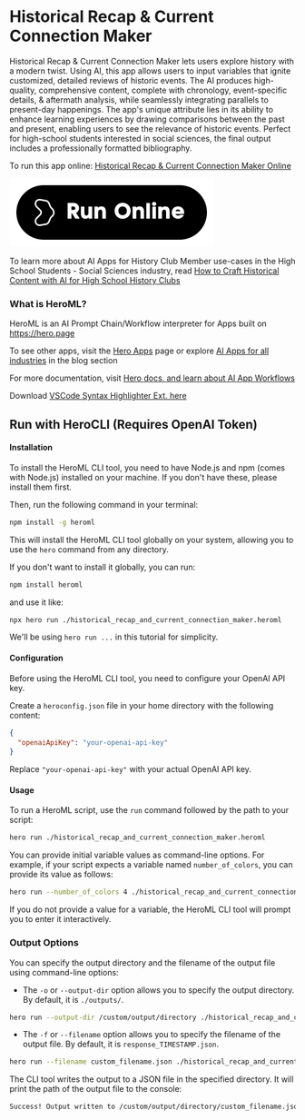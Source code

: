 # Historical Recap & Current Connection Maker

Historical Recap & Current Connection Maker lets users explore history with a modern twist. Using AI, this app allows users to input variables that ignite customized, detailed reviews of historic events. The AI produces high-quality, comprehensive content, complete with chronology, event-specific details, & aftermath analysis, while seamlessly integrating parallels to present-day happenings. The app's unique attribute lies in its ability to enhance learning experiences by drawing comparisons between the past and present, enabling users to see the relevance of historic events. Perfect for high-school students interested in social sciences, the final output includes a professionally formatted bibliography.

To run this app online: [Historical Recap & Current Connection Maker Online](https://hero.page/app/historical-recap-and-current-connection-maker-relating-history-to-present-events/aQl6yxfQijyoKmjfzspt)

[![Run Historical Recap & Current Connection Maker Online](/assets/run.svg)](https://hero.page/app/historical-recap-and-current-connection-maker-relating-history-to-present-events/aQl6yxfQijyoKmjfzspt)

To learn more about AI Apps for History Club Member use-cases in the High School Students - Social Sciences industry, read [How to Craft Historical Content with AI for High School History Clubs](https://hero.page/blog/ai/high-school-students-social-sciences/how-to-craft-historical-content-with-ai-for-high-school-history-clubs/170968)

### What is HeroML?
HeroML is an AI Prompt Chain/Workflow interpreter for Apps built on https://hero.page 

To see other apps, visit the [Hero Apps](https://hero.page/apps) page or explore [AI Apps for all industries](https://hero.page/blog) in the blog section

For more documentation, visit [Hero docs, and learn about AI App Workflows](https://hero.page/tutorials/introduction-to-heroml)

Download [VSCode Syntax Highlighter Ext. here](https://marketplace.visualstudio.com/items?itemName=hero-page.heroml)

## Run with HeroCLI (Requires OpenAI Token)

#### Installation

To install the HeroML CLI tool, you need to have Node.js and npm (comes with Node.js) installed on your machine. If you don't have these, please install them first. 

Then, run the following command in your terminal:

```bash
npm install -g heroml
```

This will install the HeroML CLI tool globally on your system, allowing you to use the `hero` command from any directory.

If you don't want to install it globally, you can run:

```bash
npm install heroml
```

and use it like:

```bash
npx hero run ./historical_recap_and_current_connection_maker.heroml
```

We'll be using `hero run ...` in this tutorial for simplicity.

#### Configuration

Before using the HeroML CLI tool, you need to configure your OpenAI API key. 

Create a `heroconfig.json` file in your home directory with the following content:

```json
{
  "openaiApiKey": "your-openai-api-key"
}
```

Replace `"your-openai-api-key"` with your actual OpenAI API key.

#### Usage

To run a HeroML script, use the `run` command followed by the path to your script:

```bash
hero run ./historical_recap_and_current_connection_maker.heroml
```

You can provide initial variable values as command-line options. For example, if your script expects a variable named `number_of_colors`, you can provide its value as follows:

```bash
hero run --number_of_colors 4 ./historical_recap_and_current_connection_maker.heroml
```

If you do not provide a value for a variable, the HeroML CLI tool will prompt you to enter it interactively.

### Output Options

You can specify the output directory and the filename of the output file using command-line options:

- The `-o` or `--output-dir` option allows you to specify the output directory. By default, it is `./outputs/`.

```bash
hero run --output-dir /custom/output/directory ./historical_recap_and_current_connection_maker.heroml
```

- The `-f` or `--filename` option allows you to specify the filename of the output file. By default, it is `response_TIMESTAMP.json`.

```bash
hero run --filename custom_filename.json ./historical_recap_and_current_connection_maker.heroml
```

The CLI tool writes the output to a JSON file in the specified directory. It will print the path of the output file to the console:

```bash
Success! Output written to /custom/output/directory/custom_filename.json
```

